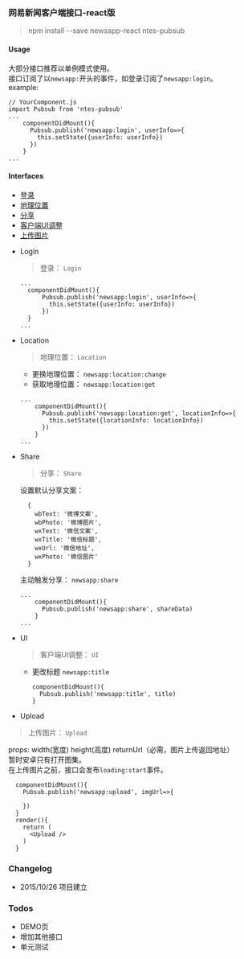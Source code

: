 ### 网易新闻客户端接口-react版

> npm install --save newsapp-react ntes-pubsub

#### Usage

大部分接口推荐以单例模式使用。  
接口订阅了以`newsapp:`开头的事件，如登录订阅了`newsapp:login`。  
example:

```
// YourComponent.js
import Pubsub from 'ntes-pubsub'
...
    componentDidMount(){
      Pubsub.publish('newsapp:login', userInfo=>{
        this.setState({userInfo: userInfo})
      })
    }
...
```

#### Interfaces

- [登录](#Login)
- [地理位置](#Location)
- [分享](#Share)
- [客户端UI调整](#UI)
- [上传图片](#Upload)



* Login
  > 登录： `Login`

  ```
  ...
    componentDidMount(){
        Pubsub.publish('newsapp:login', userInfo=>{
          this.setState({userInfo: userInfo})
        })
    }
  ...
  ```

* Location
  > 地理位置： `Location`

  * 更换地理位置： `newsapp:location:change`
  * 获取地理位置： `newsapp:location:get`

  ```
  ...
      componentDidMount(){
        Pubsub.publish('newsapp:location:get', locationInfo=>{
          this.setState({locationInfo: locationInfo})
        })
      }
  ...
  ```

* Share
  > 分享： `Share`

  设置默认分享文案：

  ```
    {
      wbText: '微博文案',
      wbPhoto: '微博图片',
      wxText: '微信文案',
      wxTitle: '微信标题',
      wxUrl: '微信地址',
      wxPhoto: '微信图片'
    }
  ```
  
  主动触发分享： `newsapp:share`

  ```
  ...
      componentDidMount(){
        Pubsub.publish('newsapp:share', shareData)
      }
  ...
  ```

* UI
  > 客户端UI调整： `UI`

  * 更改标题 `newsapp:title`
    ```
    componentDidMount(){
      Pubsub.publish('newsapp:title', title)
    }
    ```
    
*  Upload
  > 上传图片： `Upload`

  props: width(宽度) height(高度) returnUrl（必需，图片上传返回地址）  
  暂时安卓只有打开图集。  
  在上传图片之前，接口会发布`loading:start`事件。  
  ```
    componentDidMount(){
      Pubsub.publish('newsapp:upload', imgUrl=>{
        
      })
    }
    render(){
      return (
        <Upload />
      )
    }
  ```

### Changelog
* 2015/10/26 项目建立




### Todos
* DEMO页
* 增加其他接口
* 单元测试



